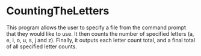 # CountingTheLetters
 This program allows the user to specify a file from the command prompt that they would like to use. It then counts the number of specified letters (a, e, i, o, u, s, j and z). Finally, it outputs each letter count total, and a final total of all specified letter counts.
